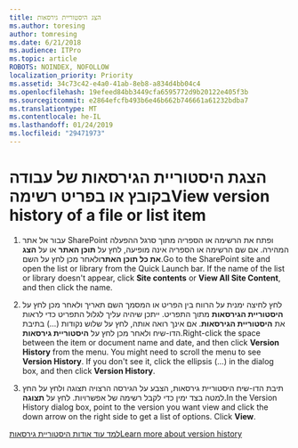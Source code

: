 ```yaml
---
title: הצג היסטוריית גירסאות
ms.author: toresing
author: tomresing
ms.date: 6/21/2018
ms.audience: ITPro
ms.topic: article
ROBOTS: NOINDEX, NOFOLLOW
localization_priority: Priority
ms.assetid: 34c73c42-e4a0-41ab-8eb8-a834d4bb04c4
ms.openlocfilehash: 19efeed84bb3449cfa6595772d9b20122e405f3b
ms.sourcegitcommit: e2864efcfb493b6e46b662b746661a61232bdba7
ms.translationtype: MT
ms.contentlocale: he-IL
ms.lasthandoff: 01/24/2019
ms.locfileid: "29471973"
---
```

# <a name="view-version-history-of-a-file-or-list-item"></a><span data-ttu-id="0b528-102">הצגת היסטוריית הגירסאות של עבודה בקובץ או בפריט רשימה</span><span class="sxs-lookup"><span data-stu-id="0b528-102">View version history of a file or list item</span></span>

1. <span data-ttu-id="0b528-p101">עבור אל אתר SharePoint ופתח את הרשימה או הספריה מתוך סרגל ההפעלה המהירה. אם שם הרשימה או הספריה אינה מופיעה, לחץ על **תוכן האתר** או על **הצג את כל תוכן האתר**ולאחר מכן לחץ על השם.</span><span class="sxs-lookup"><span data-stu-id="0b528-p101">Go to the SharePoint site and open the list or library from the Quick Launch bar. If the name of the list or library doesn't appear, click **Site contents** or **View All Site Content**, and then click the name.</span></span>
    
2. <span data-ttu-id="0b528-p102">לחץ לחיצה ימנית על הרווח בין הפריט או המסמך השם תאריך ולאחר מכן לחץ על **היסטוריית הגירסאות** מתוך התפריט. ייתכן שיהיה עליך לגלול התפריט כדי לראות את **היסטוריית הגירסאות**. אם אינך רואה אותה, לחץ על שלוש נקודות (...) בתיבת הדו-שיח ולאחר מכן לחץ על **היסטוריית גירסאות**.</span><span class="sxs-lookup"><span data-stu-id="0b528-p102">Right-click the space between the item or document name and date, and then click **Version History** from the menu. You might need to scroll the menu to see **Version History**. If you don't see it, click the ellipsis (...) in the dialog box, and then click **Version History**.</span></span>
    
3. <span data-ttu-id="0b528-p103">תיבת הדו-שיח היסטוריית גירסאות, הצבע על הגירסה הרצויה תצוגה ולחץ על החץ למטה בצד ימין כדי לקבל רשימה של אפשרויות. לחץ על **תצוגה**.</span><span class="sxs-lookup"><span data-stu-id="0b528-p103">In the Version History dialog box, point to the version you want view and click the down arrow on the right side to get a list of options. Click **View**.</span></span>
    
[<span data-ttu-id="0b528-110">למד עוד אודות היסטוריית גירסאות</span><span class="sxs-lookup"><span data-stu-id="0b528-110">Learn more about version history</span></span>](https://go.microsoft.com/fwlink/?linkid=875709)
  

